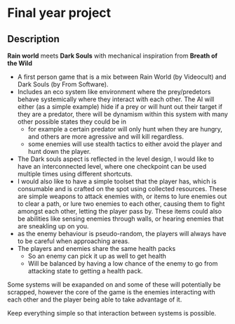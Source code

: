 # Final year project

## Description

**Rain world** meets **Dark Souls** with mechanical inspiration from **Breath of the Wild**

- A first person game that is a mix between Rain World (by Videocult) and Dark Souls (by From Software).
- Includes an eco system like environment where the prey/predetors behave systemically where they interact with each other. The AI will either (as a simple example) hide if a prey or will hunt out their target if they are a predator, there will be dynamism within this system with many other possible states they could be in
    - for example a certain predator will only hunt when they are hungry, and others are more agressive and will kill regardless.
    - some enemies will use stealth tactics to either avoid the player and hunt down the player.
- The Dark souls aspect is reflected in the level design, I would like to have an interconnected level, where one checkpoint can be used multiple times using different shortcuts.
- I would also like to have a simple toolset that the player has, which is consumable and is crafted on the spot using collected resources. These are simple weapons to attack enemies with, or items to lure enemies out to clear a path, or lure two enemies to each other, causing them to fight amongst each other, letting the player pass by. These items could also be abilities like sensing enemies through walls, or hearing enemies that are sneakling up on you.
- as the enemy behaviour is pseudo-random, the players will always have to be careful when approaching areas.
- The players and enemies share the same health packs
    - So an enemy can pick it up as well to get health
    - Will be balanced by having a low chance of the enemy to go from attacking state to getting a health pack.

Some systems will be exapanded on and some of these will potentially be scrapped, however the core of the game is the enemies interacting with each other and the player being able to take advantage of it.

Keep everything simple so that interaction between systems is possible.
